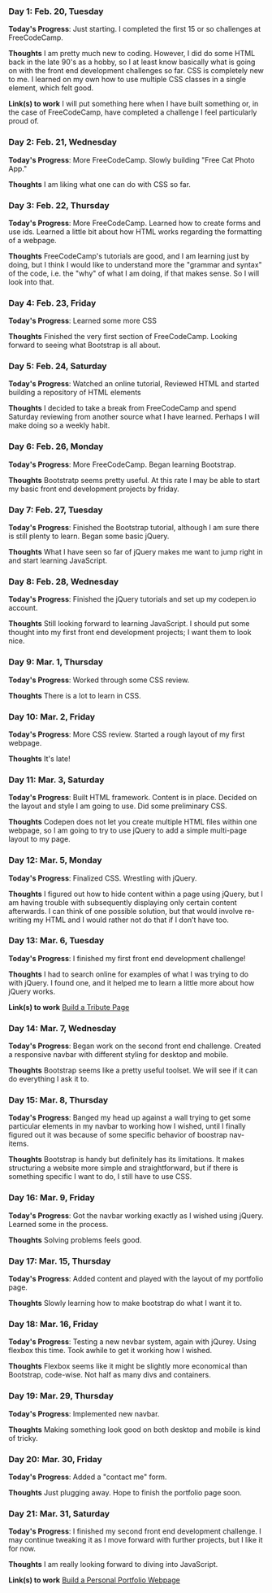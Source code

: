 ### Day 1: Feb. 20, Tuesday

**Today's Progress**: Just starting. I completed the first 15 or so challenges at FreeCodeCamp. 

**Thoughts** I am pretty much new to coding. However, I did do some HTML back in the late 90's as a hobby, so I at least know basically what is going on with the front end development challenges so far. CSS is completely new to me. I learned on my own how to use multiple CSS classes in a single element, which felt good.

**Link(s) to work** I will put something here when I have built something or, in the case of FreeCodeCamp, have completed a challenge I feel particularly proud of.

### Day 2: Feb. 21, Wednesday

**Today's Progress**: More FreeCodeCamp. Slowly building "Free Cat Photo App."

**Thoughts** I am liking what one can do with CSS so far.

### Day 3: Feb. 22, Thursday

**Today's Progress**: More FreeCodeCamp. Learned how to create forms and use ids. Learned a little bit about how HTML works regarding the formatting of a webpage.

**Thoughts** FreeCodeCamp's tutorials are good, and I am learning just by doing, but I think I would like to understand more the "grammar and syntax" of the code, i.e. the "why" of what I am doing, if that makes sense. So I will look into that.

### Day 4: Feb. 23, Friday

**Today's Progress**: Learned some more CSS 

**Thoughts** Finished the very first section of FreeCodeCamp. Looking forward to seeing what Bootstrap is all about.

### Day 5: Feb. 24, Saturday

**Today's Progress**: Watched an online tutorial, Reviewed HTML and started building a repository of HTML elements

**Thoughts** I decided to take a break from FreeCodeCamp and spend Saturday reviewing from another source what I have learned. Perhaps I will make doing so a weekly habit.

### Day 6: Feb. 26, Monday

**Today's Progress**: More FreeCodeCamp. Began learning Bootstrap.

**Thoughts** Bootstratp seems pretty useful. At this rate I may be able to start my basic front end development projects by friday.

### Day 7: Feb. 27, Tuesday

**Today's Progress**: Finished the Bootstrap tutorial, although I am sure there is still plenty to learn. Began some basic jQuery.

**Thoughts** What I have seen so far of jQuery makes me want to jump right in and start learning JavaScript.

### Day 8: Feb. 28, Wednesday

**Today's Progress**: Finished the jQuery tutorials and set up my codepen.io account.

**Thoughts** Still looking forward to learning JavaScript. I should put some thought into my first front end development projects; I want them to look nice. 

### Day 9: Mar. 1, Thursday

**Today's Progress**: Worked through some CSS review.

**Thoughts** There is a lot to learn in CSS. 

### Day 10: Mar. 2, Friday

**Today's Progress**: More CSS review. Started a rough layout of my first webpage.

**Thoughts** It's late! 

### Day 11: Mar. 3, Saturday

**Today's Progress**: Built HTML framework. Content is in place. Decided on the layout and style I am going to use. Did some preliminary CSS.

**Thoughts** Codepen does not let you create multiple HTML files within one webpage, so I am going to try to use jQuery to add a simple multi-page layout to my page.

### Day 12: Mar. 5, Monday

**Today's Progress**: Finalized CSS. Wrestling with jQuery.

**Thoughts** I figured out how to hide content within a page using jQuery, but I am having trouble with subsequently displaying only certain content afterwards. I can think of one possible solution, but that would involve re-writing my HTML and I would rather not do that if I don’t have too. 

### Day 13: Mar. 6, Tuesday

**Today's Progress**: I finished my first front end development challenge!

**Thoughts** I had to search online for examples of what I was trying to do with jQuery. I found one, and it helped me to learn a little more about how jQuery works.

**Link(s) to work** [Build a Tribute Page](https://codepen.io/JohnMayes/pen/paBYOB)

### Day 14: Mar. 7, Wednesday

**Today's Progress**: Began work on the second front end challenge. Created a responsive navbar with different styling for desktop and mobile.

**Thoughts** Bootstrap seems like a pretty useful toolset. We will see if it can do everything I ask it to.

### Day 15: Mar. 8, Thursday

**Today's Progress**: Banged my head up against a wall trying to get some particular elements in my navbar to working how I wished, until I finally figured out it was because of some specific behavior of boostrap nav-items.

**Thoughts** Bootstrap is handy but definitely has its limitations. It makes structuring a website more simple and straightforward, but if there is something specific I want to do, I still have to use CSS.

### Day 16: Mar. 9, Friday

**Today's Progress**: Got the navbar working exactly as I wished using jQuery. Learned some in the process.

**Thoughts** Solving problems feels good.

### Day 17: Mar. 15, Thursday

**Today's Progress**: Added content and played with the layout of my portfolio page.

**Thoughts** Slowly learning how to make bootstrap do what I want it to.

### Day 18: Mar. 16, Friday

**Today's Progress**: Testing a new nevbar system, again with jQurey. Using flexbox this time. Took awhile to get it working how I wished.

**Thoughts** Flexbox seems like it might be slightly more economical than Bootstrap, code-wise. Not half as many divs and containers.

### Day 19: Mar. 29, Thursday

**Today's Progress**: Implemented new navbar.

**Thoughts** Making something look good on both desktop and mobile is kind of tricky.

### Day 20: Mar. 30, Friday

**Today's Progress**: Added a "contact me" form.

**Thoughts** Just plugging away. Hope to finish the portfolio page soon.

### Day 21: Mar. 31, Saturday

**Today's Progress**: I finished my second front end development challenge. I may continue tweaking it as I move forward with further projects, but I like it for now.

**Thoughts** I am really looking forward to diving into JavaScript.

**Link(s) to work** [Build a Personal Portfolio Webpage]( https://codepen.io/JohnMayes/full/ddxdRe/)

<!--
# 100 Days Of Code - Log

### Day 0: February 30, 2016 (Example 1)
##### (delete me or comment me out)

**Today's Progress**: Fixed CSS, worked on canvas functionality for the app.

**Thoughts:** I really struggled with CSS, but, overall, I feel like I am slowly getting better at it. Canvas is still new for me, but I managed to figure out some basic functionality.

**Link to work:** [Calculator App](http://www.example.com)

### Day 0: February 30, 2016 (Example 2)
##### (delete me or comment me out)

**Today's Progress**: Fixed CSS, worked on canvas functionality for the app.

**Thoughts**: I really struggled with CSS, but, overall, I feel like I am slowly getting better at it. Canvas is still new for me, but I managed to figure out some basic functionality.

**Link(s) to work**: [Calculator App](http://www.example.com)


### Day 1: June 27, Monday

**Today's Progress**: I've gone through many exercises on FreeCodeCamp.

**Thoughts** I've recently started coding, and it's a great feeling when I finally solve an algorithm challenge after a lot of attempts and hours spent.

**Link(s) to work**
1. [Find the Longest Word in a String](https://www.freecodecamp.com/challenges/find-the-longest-word-in-a-string)
2. [Title Case a Sentence](https://www.freecodecamp.com/challenges/title-case-a-sentence)
-->
